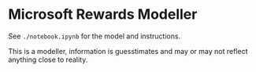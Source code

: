 # Microsoft Rewards Modeller

See `./notebook.ipynb` for the model and instructions.

This is a modeller, information is guesstimates and may or may not reflect anything close to reality.
